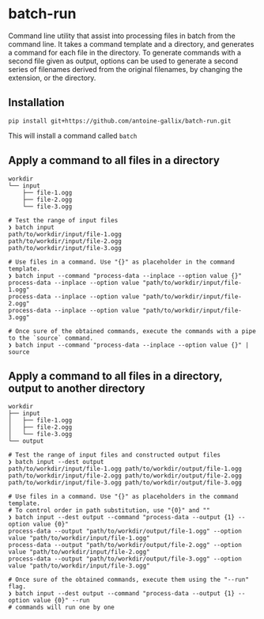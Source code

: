 # batch-run

Command line utility that assist into processing files in batch from the command line. It takes a command template and a directory, and generates a command for each file in the directory. To generate commands with a second file given as output, options can be used to generate a second series of filenames derived from the original filenames, by changing the extension, or the directory. 

## Installation

`pip install git+https://github.com/antoine-gallix/batch-run.git`

This will install a command called `batch`

## Apply a command to all files in a directory

```
workdir
└── input
    ├── file-1.ogg
    ├── file-2.ogg
    └── file-3.ogg

# Test the range of input files
❯ batch input
path/to/workdir/input/file-1.ogg
path/to/workdir/input/file-2.ogg
path/to/workdir/input/file-3.ogg

# Use files in a command. Use "{}" as placeholder in the command template.
❯ batch input --command "process-data --inplace --option value {}"
process-data --inplace --option value "path/to/workdir/input/file-1.ogg"
process-data --inplace --option value "path/to/workdir/input/file-2.ogg"
process-data --inplace --option value "path/to/workdir/input/file-3.ogg"

# Once sure of the obtained commands, execute the commands with a pipe to the `source` command.
❯ batch input --command "process-data --inplace --option value {}" | source
```

## Apply a command to all files in a directory, output to another directory

```
workdir
├── input
│   ├── file-1.ogg
│   ├── file-2.ogg
│   └── file-3.ogg
└── output

# Test the range of input files and constructed output files
❯ batch input --dest output
path/to/workdir/input/file-1.ogg path/to/workdir/output/file-1.ogg
path/to/workdir/input/file-2.ogg path/to/workdir/output/file-2.ogg
path/to/workdir/input/file-3.ogg path/to/workdir/output/file-3.ogg

# Use files in a command. Use "{}" as placeholders in the command template.
# To control order in path substitution, use "{0}" and ""
❯ batch input --dest output --command "process-data --output {1} --option value {0}"
process-data --output "path/to/workdir/output/file-1.ogg" --option value "path/to/workdir/input/file-1.ogg"
process-data --output "path/to/workdir/output/file-2.ogg" --option value "path/to/workdir/input/file-2.ogg"
process-data --output "path/to/workdir/output/file-3.ogg" --option value "path/to/workdir/input/file-3.ogg"

# Once sure of the obtained commands, execute them using the "--run" flag.
❯ batch input --dest output --command "process-data --output {1} --option value {0}" --run
# commands will run one by one
```
